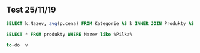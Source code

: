## Test 25/11/19


```sql
SELECT k.Nazev, avg(p.cena) FROM Kategorie AS k INNER JOIN Produkty AS p ON k.katID = p.katID GROUP BY k.Nazev
```

```sql
SELECT * FROM produkty WHERE Nazev like %Pilka%
```

```sql
to-do  v
```
